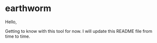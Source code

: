 # earthworm


Hello,

Getting to know with this tool for now. I will update this README file from time to time.
